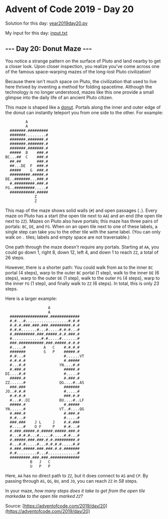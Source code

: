 # Advent of Code 2019 - Day 20

Solution for this day: [year2019day20.py](year2019day20.py)

My input for this day: [input.txt](input.txt)

## \--- Day 20: Donut Maze ---

You notice a strange pattern on the surface of Pluto and land nearby to get a
closer look. Upon closer inspection, you realize you've come across one of the
famous space-warping mazes of the long-lost Pluto civilization!

Because there isn't much space on Pluto, the civilization that used to live
here thrived by inventing a method for folding spacetime. Although the
technology is no longer understood, mazes like this one provide a small
glimpse into the daily life of an ancient Pluto citizen.

This maze is shaped like a [donut](https://en.wikipedia.org/wiki/Torus).
Portals along the inner and outer edge of the donut can instantly teleport you
from one side to the other. For example:

    
    
             A           
             A           
      #######.#########  
      #######.........#  
      #######.#######.#  
      #######.#######.#  
      #######.#######.#  
      #####  B    ###.#  
    BC...##  C    ###.#  
      ##.##       ###.#  
      ##...DE  F  ###.#  
      #####    G  ###.#  
      #########.#####.#  
    DE..#######...###.#  
      #.#########.###.#  
    FG..#########.....#  
      ###########.#####  
                 Z       
                 Z       
    

This map of the maze shows solid walls (`#`) and open passages (`.`). Every
maze on Pluto has a start (the open tile next to `AA`) and an end (the open
tile next to `ZZ`). Mazes on Pluto also have portals; this maze has three
pairs of portals: `BC`, `DE`, and `FG`. When on an open tile next to one of
these labels, a single step can take you to the other tile with the same
label. (You can only walk on `.` tiles; labels and empty space are not
traversable.)

One path through the maze doesn't require any portals. Starting at `AA`, you
could go down 1, right 8, down 12, left 4, and down 1 to reach `ZZ`, a total
of 26 steps.

However, there is a shorter path: You could walk from `AA` to the inner `BC`
portal (4 steps), warp to the outer `BC` portal (1 step), walk to the inner
`DE` (6 steps), warp to the outer `DE` (1 step), walk to the outer `FG` (4
steps), warp to the inner `FG` (1 step), and finally walk to `ZZ` (6 steps).
In total, this is only _23_ steps.

Here is a larger example:

    
    
                       A               
                       A               
      #################.#############  
      #.#...#...................#.#.#  
      #.#.#.###.###.###.#########.#.#  
      #.#.#.......#...#.....#.#.#...#  
      #.#########.###.#####.#.#.###.#  
      #.............#.#.....#.......#  
      ###.###########.###.#####.#.#.#  
      #.....#        A   C    #.#.#.#  
      #######        S   P    #####.#  
      #.#...#                 #......VT
      #.#.#.#                 #.#####  
      #...#.#               YN....#.#  
      #.###.#                 #####.#  
    DI....#.#                 #.....#  
      #####.#                 #.###.#  
    ZZ......#               QG....#..AS
      ###.###                 #######  
    JO..#.#.#                 #.....#  
      #.#.#.#                 ###.#.#  
      #...#..DI             BU....#..LF
      #####.#                 #.#####  
    YN......#               VT..#....QG
      #.###.#                 #.###.#  
      #.#...#                 #.....#  
      ###.###    J L     J    #.#.###  
      #.....#    O F     P    #.#...#  
      #.###.#####.#.#####.#####.###.#  
      #...#.#.#...#.....#.....#.#...#  
      #.#####.###.###.#.#.#########.#  
      #...#.#.....#...#.#.#.#.....#.#  
      #.###.#####.###.###.#.#.#######  
      #.#.........#...#.............#  
      #########.###.###.#############  
               B   J   C               
               U   P   P               
    

Here, `AA` has no direct path to `ZZ`, but it does connect to `AS` and `CP`.
By passing through `AS`, `QG`, `BU`, and `JO`, you can reach `ZZ` in _58_
steps.

In your maze, _how many steps does it take to get from the open tile
marked`AA` to the open tile marked `ZZ`?_



Source: [https://adventofcode.com/2019/day/20](https://adventofcode.com/2019/day/20)
